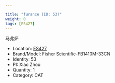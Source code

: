 ```yaml
---

title: "furance (ID: 53)"
weight: 0
tags: [ES427]
---
```


马弗炉

<!--more-->



- Location: [ES427](../../tags/ES427)
- Brand/Model: Fisher Scientific-FB1410M-33CN
- Identity: 53
- PI: Xiao Zhou
- Quantity: 1
- Category: CAT






